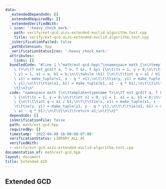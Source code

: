 ```yaml
---
data:
  _extendedDependsOn: []
  _extendedRequiredBy: []
  _extendedVerifiedWith:
  - icon: ':heavy_check_mark:'
    path: verify/ext-gcd.aizu-extended-euclid-algorithm.test.cpp
    title: verify/ext-gcd.aizu-extended-euclid-algorithm.test.cpp
  _isVerificationFailed: false
  _pathExtension: hpp
  _verificationStatusIcon: ':heavy_check_mark:'
  attributes:
    links: []
  bundledCode: "#line 1 \"math/ext-gcd.hpp\"\nnamespace math {\n\ttemplate<typename\
    \ T>\n\tT ext_gcd(T a, T b, T &x, T &y) {\n\t\tx = 1, y = 0;\n\t\tint x1 = 0,\
    \ y1 = 1, a1 = a, b1 = b;\n\t\twhile (b1) {\n\t\t\tint q = a1 / b1;\n\t\t\ttie(x,\
    \ x1) = make_tuple(x1, x - q * x1);\n\t\t\ttie(y, y1) = make_tuple(y1, y - q *\
    \ y1);\n\t\t\ttie(a1, b1) = make_tuple(b1, a1 - q * b1);\n\t\t}\n\t\treturn a1;\n\
    \t}\n}\n"
  code: "namespace math {\n\ttemplate<typename T>\n\tT ext_gcd(T a, T b, T &x, T &y)\
    \ {\n\t\tx = 1, y = 0;\n\t\tint x1 = 0, y1 = 1, a1 = a, b1 = b;\n\t\twhile (b1)\
    \ {\n\t\t\tint q = a1 / b1;\n\t\t\ttie(x, x1) = make_tuple(x1, x - q * x1);\n\t\
    \t\ttie(y, y1) = make_tuple(y1, y - q * y1);\n\t\t\ttie(a1, b1) = make_tuple(b1,\
    \ a1 - q * b1);\n\t\t}\n\t\treturn a1;\n\t}\n}"
  dependsOn: []
  isVerificationFile: false
  path: math/ext-gcd.hpp
  requiredBy: []
  timestamp: '2022-04-08 16:00:08-07:00'
  verificationStatus: LIBRARY_ALL_AC
  verifiedWith:
  - verify/ext-gcd.aizu-extended-euclid-algorithm.test.cpp
documentation_of: math/ext-gcd.hpp
layout: document
title: Extended GCD
---
```


## Extended GCD